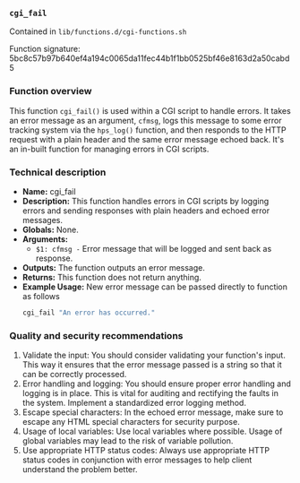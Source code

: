 ### `cgi_fail `

Contained in `lib/functions.d/cgi-functions.sh`

Function signature: 5bc8c57b97b640ef4a194c0065da11fec44b1f1bb0525bf46e8163d2a50cabd5

### Function overview
This function `cgi_fail()` is used within a CGI script to handle errors. It takes an error message as an argument, `cfmsg`, logs this message to some error tracking system via the `hps_log()` function, and then responds to the HTTP request with a plain header and the same error message echoed back. It's an in-built function for managing errors in CGI scripts.

### Technical description

- **Name:** cgi_fail
- **Description:** This function handles errors in CGI scripts by logging errors and sending responses with plain headers and echoed error messages.
- **Globals:**  None.
- **Arguments:**  
    - `$1: cfmsg -` Error message that will be logged and sent back as response.
- **Outputs:** The function outputs an error message.
- **Returns:** This function does not return anything. 
- **Example Usage:** 
    New error message can be passed directly to function as follows
    ```bash
    cgi_fail "An error has occurred."
    ```

### Quality and security recommendations

1. Validate the input: You should consider validating your function's input. This way it ensures that the error message passed is a string so that it can be correctly processed.
2. Error handling and logging: You should ensure proper error handling and logging is in place. This is vital for auditing and rectifying the faults in the system. Implement a standardized error logging method.
3. Escape special characters: In the echoed error message, make sure to escape any HTML special characters for security purpose.
4. Usage of local variables: Use local variables where possible. Usage of global variables may lead to the risk of variable pollution.
5. Use appropriate HTTP status codes: Always use appropriate HTTP status codes in conjunction with error messages to help client understand the problem better.

